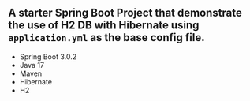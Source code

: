 ## A starter Spring Boot Project that demonstrate the use of H2 DB with Hibernate using `application.yml` as the base config file.


- Spring Boot 3.0.2
- Java 17
- Maven
- Hibernate
- H2

